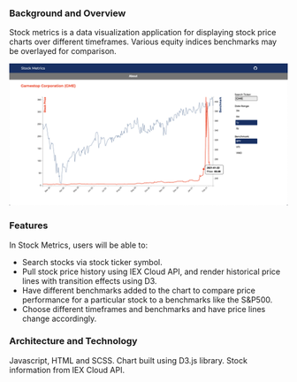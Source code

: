 ### Background and Overview 

Stock metrics is a data visualization application for displaying stock price charts over different timeframes. Various equity indices benchmarks may be overlayed for comparison.

![show image](http://github.com/philipk8/stock-metrics/blob/main/readme_assets/stock-metrics-show.png?raw=true)

### Features

In Stock Metrics, users will be able to:
- Search stocks via stock ticker symbol.
- Pull stock price history using IEX Cloud API, and render historical price lines with transition effects using D3.
- Have different benchmarks added to the chart to compare price performance for a particular stock to a benchmarks like the S&P500.
- Choose different timeframes and benchmarks and have price lines change accordingly.

### Architecture and Technology

Javascript, HTML and SCSS. Chart built using D3.js library. Stock information from IEX Cloud API. 

